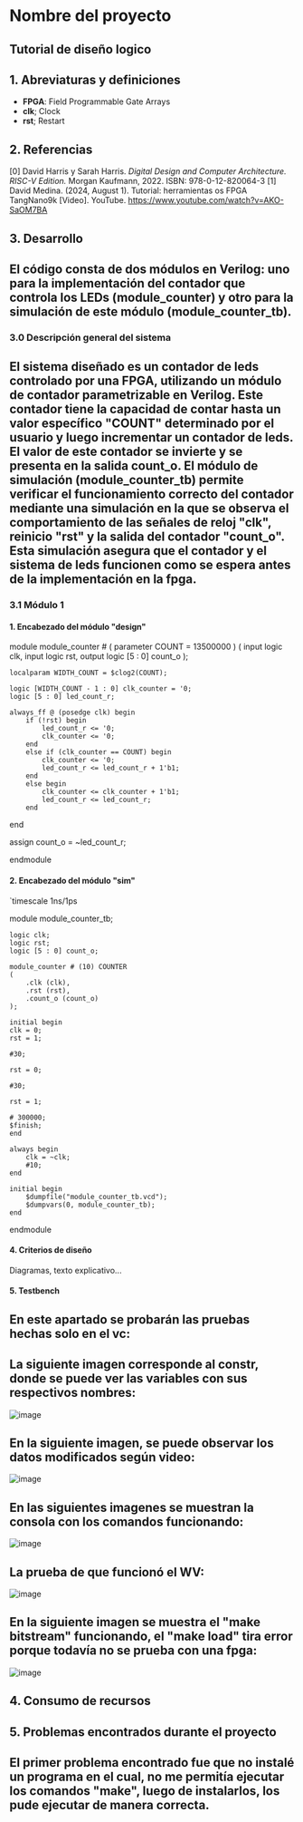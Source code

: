 # Nombre del proyecto
## Tutorial de diseño logico 

## 1. Abreviaturas y definiciones
- **FPGA**: Field Programmable Gate Arrays
- **clk**; Clock
- **rst**; Restart

## 2. Referencias
[0] David Harris y Sarah Harris. *Digital Design and Computer Architecture. RISC-V Edition.* Morgan Kaufmann, 2022. ISBN: 978-0-12-820064-3
[1] David Medina. (2024, August 1). Tutorial: herramientas os FPGA TangNano9k [Video]. YouTube. https://www.youtube.com/watch?v=AKO-SaOM7BA

## 3. Desarrollo

## El código consta de dos módulos en Verilog: uno para la implementación del contador que controla los LEDs (module_counter) y otro para la simulación de este módulo (module_counter_tb).

### 3.0 Descripción general del sistema

## El sistema diseñado es un contador de leds controlado por una FPGA, utilizando un módulo de contador parametrizable en Verilog. Este contador tiene la capacidad de contar hasta un valor específico "COUNT" determinado por el usuario y luego incrementar un contador de leds. El valor de este contador se invierte y se presenta en la salida count_o. El módulo de simulación (module_counter_tb) permite verificar el funcionamiento correcto del contador mediante una simulación en la que se observa el comportamiento de las señales de reloj "clk", reinicio "rst" y la salida del contador "count_o". Esta simulación asegura que el contador y el sistema de leds funcionen como se espera antes de la implementación en la fpga.

### 3.1 Módulo 1
#### 1. Encabezado del módulo "design"
module module_counter #
(
    parameter COUNT = 13500000
) 
(
    input logic clk,
    input logic rst,
    output logic [5 : 0] count_o
);

    localparam WIDTH_COUNT = $clog2(COUNT);

    logic [WIDTH_COUNT - 1 : 0] clk_counter = '0;
    logic [5 : 0] led_count_r;

    always_ff @ (posedge clk) begin
        if (!rst) begin
            led_count_r <= '0;
            clk_counter <= '0;
        end 
        else if (clk_counter == COUNT) begin
            clk_counter <= '0;
            led_count_r <= led_count_r + 1'b1;
        end 
        else begin
            clk_counter <= clk_counter + 1'b1;
            led_count_r <= led_count_r;
        end
end

assign count_o = ~led_count_r;

endmodule

#### 2. Encabezado del módulo "sim"
`timescale 1ns/1ps

module module_counter_tb;

    logic clk;
    logic rst;
    logic [5 : 0] count_o;

    module_counter # (10) COUNTER 
    (
        .clk (clk),
        .rst (rst),
        .count_o (count_o)
    );

    initial begin
    clk = 0;
    rst = 1;

    #30;
    
    rst = 0;

    #30;
    
    rst = 1;

    # 300000;
    $finish;
    end

    always begin
        clk = ~clk;
        #10;
    end

    initial begin
        $dumpfile("module_counter_tb.vcd");
        $dumpvars(0, module_counter_tb);
    end

endmodule

#### 4. Criterios de diseño
Diagramas, texto explicativo...

#### 5. Testbench
## En este apartado se probarán las pruebas hechas solo en el vc:
## La siguiente imagen corresponde al constr, donde se puede ver las variables con sus respectivos nombres:

![image](https://github.com/user-attachments/assets/474c34a7-09f1-4c38-9457-1c8c46d4867b)

## En la siguiente imagen, se puede observar los datos modificados según video:

![image](https://github.com/user-attachments/assets/617d6039-5636-4a67-8187-9017e4ad521c)

## En las siguientes imagenes se muestran la consola con los comandos funcionando:

![image](https://github.com/user-attachments/assets/3fe64847-e385-4c28-9299-90945d2c88f3)

## La prueba de que funcionó el WV:

![image](https://github.com/user-attachments/assets/9d782c89-54f6-4d87-b94c-a0f794fe1678)

## En la siguiente imagen se muestra el "make bitstream" funcionando, el "make load" tira error porque todavía no se prueba con una fpga:

![image](https://github.com/user-attachments/assets/d579fb14-1cd6-440d-bf88-a6dda2adcd71)

## 4. Consumo de recursos

## 5. Problemas encontrados durante el proyecto
## El primer problema encontrado fue que no instalé un programa en el cual, no me permitía ejecutar los comandos "make", luego de  instalarlos, los pude ejecutar de manera correcta.


